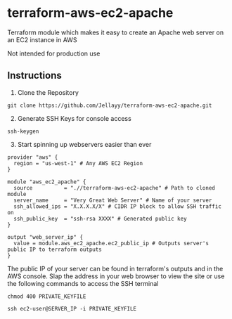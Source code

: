 # terraform-aws-ec2-apache
Terraform module which makes it easy to create an Apache web server on an EC2 instance in AWS

Not intended for production use

## Instructions
1. Clone the Repository
```
git clone https://github.com/Jellayy/terraform-aws-ec2-apache.git
```

2. Generate SSH Keys for console access
```
ssh-keygen
```

3. Start spinning up webservers easier than ever
```hcl
provider "aws" {
  region = "us-west-1" # Any AWS EC2 Region
}

module "aws_ec2_apache" {
  source          = ".//terraform-aws-ec2-apache" # Path to cloned module
  server_name     = "Very Great Web Server" # Name of your server
  ssh_allowed_ips = "X.X.X.X/X" # CIDR IP block to allow SSH traffic on
  ssh_public_key  = "ssh-rsa XXXX" # Generated public key
}

output "web_server_ip" {
  value = module.aws_ec2_apache.ec2_public_ip # Outputs server's public IP to terraform outputs
}
```

The public IP of your server can be found in terraform's outputs and in the AWS console. Slap the address in your web browser to view the site or use the following commands to access the SSH terminal
```
chmod 400 PRIVATE_KEYFILE

ssh ec2-user@SERVER_IP -i PRIVATE_KEYFILE
```
